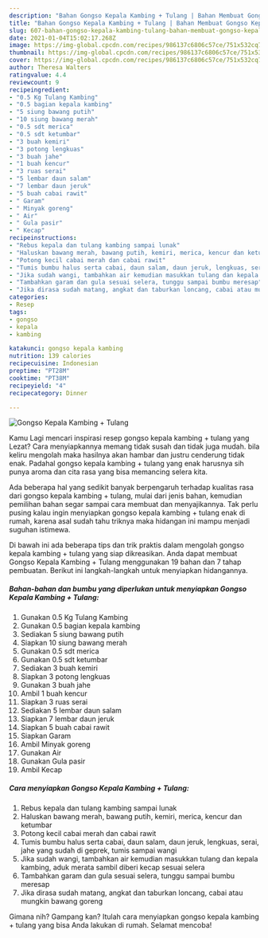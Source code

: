 ```yaml
---
description: "Bahan Gongso Kepala Kambing + Tulang | Bahan Membuat Gongso Kepala Kambing + Tulang Yang Enak Banget"
title: "Bahan Gongso Kepala Kambing + Tulang | Bahan Membuat Gongso Kepala Kambing + Tulang Yang Enak Banget"
slug: 607-bahan-gongso-kepala-kambing-tulang-bahan-membuat-gongso-kepala-kambing-tulang-yang-enak-banget
date: 2021-01-04T15:02:17.268Z
image: https://img-global.cpcdn.com/recipes/986137c6806c57ce/751x532cq70/gongso-kepala-kambing-tulang-foto-resep-utama.jpg
thumbnail: https://img-global.cpcdn.com/recipes/986137c6806c57ce/751x532cq70/gongso-kepala-kambing-tulang-foto-resep-utama.jpg
cover: https://img-global.cpcdn.com/recipes/986137c6806c57ce/751x532cq70/gongso-kepala-kambing-tulang-foto-resep-utama.jpg
author: Theresa Walters
ratingvalue: 4.4
reviewcount: 9
recipeingredient:
- "0.5 Kg Tulang Kambing"
- "0.5 bagian kepala kambing"
- "5 siung bawang putih"
- "10 siung bawang merah"
- "0.5 sdt merica"
- "0.5 sdt ketumbar"
- "3 buah kemiri"
- "3 potong lengkuas"
- "3 buah jahe"
- "1 buah kencur"
- "3 ruas serai"
- "5 lembar daun salam"
- "7 lembar daun jeruk"
- "5 buah cabai rawit"
- " Garam"
- " Minyak goreng"
- " Air"
- " Gula pasir"
- " Kecap"
recipeinstructions:
- "Rebus kepala dan tulang kambing sampai lunak"
- "Haluskan bawang merah, bawang putih, kemiri, merica, kencur dan ketumbar"
- "Potong kecil cabai merah dan cabai rawit"
- "Tumis bumbu halus serta cabai, daun salam, daun jeruk, lengkuas, serai, jahe yang sudah di geprek, tumis sampai wangi"
- "Jika sudah wangi, tambahkan air kemudian masukkan tulang dan kepala kambing, aduk merata sambil diberi kecap sesuai selera"
- "Tambahkan garam dan gula sesuai selera, tunggu sampai bumbu meresap"
- "Jika dirasa sudah matang, angkat dan taburkan loncang, cabai atau mungkin bawang goreng"
categories:
- Resep
tags:
- gongso
- kepala
- kambing

katakunci: gongso kepala kambing 
nutrition: 139 calories
recipecuisine: Indonesian
preptime: "PT28M"
cooktime: "PT38M"
recipeyield: "4"
recipecategory: Dinner

---
```



![Gongso Kepala Kambing + Tulang](https://img-global.cpcdn.com/recipes/986137c6806c57ce/751x532cq70/gongso-kepala-kambing-tulang-foto-resep-utama.jpg)

Kamu Lagi mencari inspirasi resep gongso kepala kambing + tulang yang Lezat? Cara menyiapkannya memang tidak susah dan tidak juga mudah. bila keliru mengolah maka hasilnya akan hambar dan justru cenderung tidak enak. Padahal gongso kepala kambing + tulang yang enak harusnya sih punya aroma dan cita rasa yang bisa memancing selera kita.



Ada beberapa hal yang sedikit banyak berpengaruh terhadap kualitas rasa dari gongso kepala kambing + tulang, mulai dari jenis bahan, kemudian pemilihan bahan segar sampai cara membuat dan menyajikannya. Tak perlu pusing kalau ingin menyiapkan gongso kepala kambing + tulang enak di rumah, karena asal sudah tahu triknya maka hidangan ini mampu menjadi suguhan istimewa.


Di bawah ini ada beberapa tips dan trik praktis dalam mengolah gongso kepala kambing + tulang yang siap dikreasikan. Anda dapat membuat Gongso Kepala Kambing + Tulang menggunakan 19 bahan dan 7 tahap pembuatan. Berikut ini langkah-langkah untuk menyiapkan hidangannya.

<!--inarticleads1-->

##### Bahan-bahan dan bumbu yang diperlukan untuk menyiapkan Gongso Kepala Kambing + Tulang:

1. Gunakan 0.5 Kg Tulang Kambing
1. Gunakan 0.5 bagian kepala kambing
1. Sediakan 5 siung bawang putih
1. Siapkan 10 siung bawang merah
1. Gunakan 0.5 sdt merica
1. Gunakan 0.5 sdt ketumbar
1. Sediakan 3 buah kemiri
1. Siapkan 3 potong lengkuas
1. Gunakan 3 buah jahe
1. Ambil 1 buah kencur
1. Siapkan 3 ruas serai
1. Sediakan 5 lembar daun salam
1. Siapkan 7 lembar daun jeruk
1. Siapkan 5 buah cabai rawit
1. Siapkan  Garam
1. Ambil  Minyak goreng
1. Gunakan  Air
1. Gunakan  Gula pasir
1. Ambil  Kecap




<!--inarticleads2-->

##### Cara menyiapkan Gongso Kepala Kambing + Tulang:

1. Rebus kepala dan tulang kambing sampai lunak
1. Haluskan bawang merah, bawang putih, kemiri, merica, kencur dan ketumbar
1. Potong kecil cabai merah dan cabai rawit
1. Tumis bumbu halus serta cabai, daun salam, daun jeruk, lengkuas, serai, jahe yang sudah di geprek, tumis sampai wangi
1. Jika sudah wangi, tambahkan air kemudian masukkan tulang dan kepala kambing, aduk merata sambil diberi kecap sesuai selera
1. Tambahkan garam dan gula sesuai selera, tunggu sampai bumbu meresap
1. Jika dirasa sudah matang, angkat dan taburkan loncang, cabai atau mungkin bawang goreng




Gimana nih? Gampang kan? Itulah cara menyiapkan gongso kepala kambing + tulang yang bisa Anda lakukan di rumah. Selamat mencoba!
